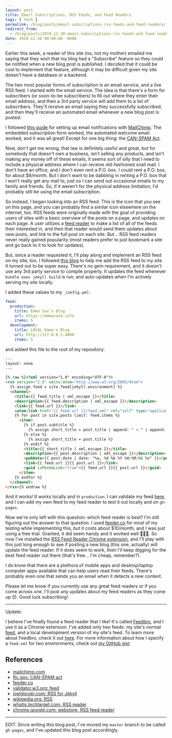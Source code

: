 ```yaml
---
layout: post
title: Email Subscriptions, RSS Feeds, and Feed Readers
tags: [ tech ]
permalink: /blog/posts/email-subscriptions-rss-feeds-and-feed-readers/
redirect_from:
  - /blog/posts/2019-12-30-email-subscriptions-rss-feeds-and-feed-readers/
date: 2019-12-30 00:00:00 -0600
---
```


Earlier this week, a reader of this site (no, not my mother) emailed me saying that they wish that my blog had a "Subscribe" feature so they could be notified when a new blog post is published. I decided that it could be cool to implement that feature, although it may be difficult given my site doesn't have a database or a backend.

The two most popular forms of subscription is an email service, and a live RSS feed. I started with the email service. The idea is that there's a form for subscribers (or soon-to-be subscribers) to fill out where they enter their email address, and then a 3rd party service will add them to a list of subscribers. They'll receive an email saying they successfully subscribed, and then they'll receive an automated email whenever a new blog post is posted.

I followed [this guide](https://blog.webjeda.com/jekyll-subscribe-form/) for setting up email notifications with [MailChimp](https://mailchimp.com/). The embedded subscription form worked, the automated welcome email worked, and it was all great! Except for one big thing: the [CAN-SPAM Act](https://www.ftc.gov/tips-advice/business-center/guidance/can-spam-act-compliance-guide-business).

Now, don't get me wrong, that law is definitely useful and great, but for somebody that doesn't own a business, isn't selling any products, and isn't making any money off of these emails, it seems sort of silly that I need to include a physical address where I can receive old-fashioned snail mail. I don't have an office, and I don't even rent a P.O. box. I _could_ rent a P.O. box, for about $8/month. But I don't want to be dabbling in renting a P.O. box that I won't really get any mail to, just so I can send out occasional emails to my family and friends. So, if it weren't for the physical address limitation, I'd probably still be using the email subscription.

So instead, I began looking into an RSS feed. This is the <i color="orange" data-feather="rss"></i> icon that you see on this page, and you can probably find a similar icon elsewhere on the internet, too. RSS feeds were originally made with the goal of providing users of sites with a basic overview of the posts on a page, and updates on each page. A user utilizes a [feed reader](https://whatis.techtarget.com/definition/RSS-reader) to make a list of all of the feeds their interested in, and then that reader would send them updates about new posts, and link to the full post on each site. But... RSS feed readers never really gained popularity (most readers prefer to just bookmark a site and go back to it to look for updates).

But, since a reader requested it, I'll play along and implement an RSS feed on my site, too. I followed [this blog](https://joelglovier.com/writing/rss-for-jekyll) to help me add the RSS feed to my site. It turned out to be super easy. There's no gem requirement, and it doesn't use any 3rd party service to compile properly. It updates the feed whenever `bundle exec jekyll build` is run, and auto-updates when I'm actively serving my site locally.

I added these values to my `_config.yml`:
```yml
feed:
  production:
    title: Emma Sax's Blog
    url: https://emmasax4.info
    items: 5
  development:
    title: LOCAL Emma's Blog
    url: http://127.0.0.1:4000
    items: 5
```
and added this file to the root of my repository:
```html
---
layout: none
---

{% raw %}<?xml version="1.0" encoding="UTF-8"?>
<rss version="2.0" xmlns:atom="http://www.w3.org/2005/Atom">
  {% assign feed = site.feed[jekyll.environment] %}
  <channel>
    <title>{{ feed.title | xml_escape }}</title>
    <description>{{ feed.description | xml_escape }}</description>
    <link>{{ feed.url }}</link>
    <atom:link href="{{ feed.url }}/feed.xml" rel="self" type="application/rss+xml" />
    {% for post in site.posts limit: feed.items %}
      <item>
        {% if post.subtitle %}
          {% assign short_title = post.title | append: " → " | append: post.subtitle %}
        {% else %}
          {% assign short_title = post.title %}
        {% endif %}
        <title>{{ short_title | xml_escape }}</title>
        <description>{{ post.description | xml_escape }}</description>
        <pubDate>{{ post.date | date: "%a, %d %b %Y %H:%M:%S %z" }}</pubDate>
        <link>{{ feed.url }}{{ post.url }}</link>
        <guid isPermaLink="true">{{ feed.url }}{{ post.url }}</guid>
      </item>
    {% endfor %}
  </channel>
</rss>{% endraw %}
```

And it works! It works locally and in `production`. I can validate my feed [here](https://validator.w3.org/feed/), and I can add my own feed to my feed reader to test it out locally and on `gh-pages`.

Now we're only left with this question: which feed reader is best? I'm still figuring out the answer to that question. I used [feeder.co](https://feeder.co/reader) for most of my testing while implementing this, but it costs about $10/month, and I was just using a free trial. Granted, it did seem handy and it worked well 🤷🏻‍♀️. So now I've installed the [RSS Feed Reader Chrome extension](https://chrome.google.com/webstore/detail/rss-feed-reader/cdlhhcmmdobckneongkkmgigcimeibpf), and I'll play with this just long enough to see if posting a new blog (this one, actually) will update the feed reader. If it does seem to work, then I'll keep digging for the best feed reader out there (that's free... I'm cheap, remember?).

I do know that there are a plethora of mobile apps and desktop/laptop computer apps available that can help users read their feeds. There's probably even one that sends you an email when it detects a new content.

Please let me know if you currently use any great feed readers or if you come across one. I'll post any updates about my feed readers as they come up 😊. Good luck subscribing!

---

Update:

I believe I've finally found a feed reader that I like! It's called [Feedbro](https://twitter.com/feedbro), and I use it as a Chrome extension. I've added only two feeds: my site's normal [feed](/feed.xml), and a local development version of my site's feed. To learn more about Feedbro, check it out [here](https://nodetics.com/feedbro/). For more information about how I specify a `feed.xml` for two environments, check out [my GitHub gist](https://gist.github.com/emma-sax4/7c3b70a8f983fea9610209e9d7618cf4).

## References

* [mailchimp.com](https://mailchimp.com/)
* [ftc.gov: CAN-SPAM act](https://www.ftc.gov/tips-advice/business-center/guidance/can-spam-act-compliance-guide-business)
* [feeder.co](https://feeder.co)
* [validator.w3.org: feed](https://validator.w3.org/feed/)
* [joelglovier.com: RSS for Jekyll](https://joelglovier.com/writing/rss-for-jekyll)
* [wikipedia.org: RSS](https://en.wikipedia.org/wiki/RSS)
* [whatis.techtarget.com: RSS reader](https://whatis.techtarget.com/definition/RSS-reader)
* [chrome.google.com: webstore, RSS feed reader](https://chrome.google.com/webstore/detail/rss-feed-reader/cdlhhcmmdobckneongkkmgigcimeibpf)

---

EDIT: Since writing this blog post, I've moved my `master` branch to be called `gh-pages`, and I've updated this blog post accordingly.
